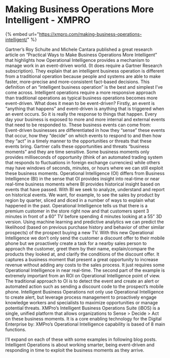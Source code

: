 # Making Business Operations More Intelligent - XMPRO

{% embed url="https://xmpro.com/making-business-operations-intelligent/" %}

Gartner’s Roy Schulte and Michele Cantara published a great research article on “Practical Ways to Make Business Operations More Intelligent” that highlights how Operational Intelligence provides a mechanism to manage work in an event-driven world. (It does require a Gartner Research subscription).
They explain that an intelligent business operation is different from a traditional operation because people and systems are able to make faster, more-precise and more-consistent fact-based decisions. This definition of an “intelligent business operation” is the best and simplest I’ve come across.
Intelligent operations require a more responsive approach than traditional operations as typical business operations becomes more event-driven.
What does it mean to be event-driven? Firstly, an event is “anything that happens” and event-driven is anything that is triggered when an event occurs. So it is really the response to things that happen.
Every day your business is exposed to more and more internal and external events that need to be responded to. These business events can come from:
Event-driven businesses are differentiated in how they “sense” these events that occur, how they “decide” on which events to respond to and then how they “act” in a timely manner to the opportunities or threats that these events bring. Gartner calls these opportunities and threats “business moments” and they are time sensitive. Some business moments only provides milliseconds of opportunity (think of an automated trading system that responds to fluctuations in foreign exchange currencies) while others may have windows of seconds, minutes, or hours where we can still exploit these business moments.
Operational Intelligence (OI) differs from Business Intelligence (BI) in the sense that OI provides insight into real-time or near real-time business moments where BI provides historical insight based on events that have passed. With BI we seek to analyze, understand and report on historical events. We want, for example, to see the sales by product by region by quarter, sliced and diced in a number of ways to explain what happened in the past. Operational Intelligence tells us that there is a premium customer in the store right now and that customers spent 3 minutes in front of a 60” TV before spending 4 minutes looking at a 55” 3D version. Using machine learning and predictive analytics we can predict the likelihood (based on previous purchase history and behavior of other similar prospects) of the prospect buying a new TV. With this new Operational Intelligence we don’t only send the customer a discount offer to their mobile phone but we proactively create a task for a nearby sales person to approach the customer, greet them by their name, explain/compare the products they looked at, and clarify the conditions of the discount offer.
It captures a business moment that present a great opportunity to increase revenue without adding any costs to the sales process. It just requires some Operational Intelligence in near real-time.
The second part of the example is extremely important from an ROI on Operational Intelligence point of view. The traditional approach to OI is to detect the event and create an alert or automated action such as sending a discount code to the prospect’s mobile phone. Intelligent Business Operations not only use Operational Intelligence to create alert, but leverage process management to proactively engage knowledge workers and specialists to maximize opportunities or manage potential threats.
XMPro’s Intelligent Business Operations Suite (iBOS) is a single, unified platform that allows organizations to Sense > Decide > Act on these business moments. It is a core enabling technology for the Digital Enterprise by:
XMPro’s Operational Intelligence capability is based of 8 main functions.

I’ll expand on each of these with some examples in following blog posts. Intelligent Operations is about working smarter, being event-driven and responding in time to exploit the business moments as they arrive.